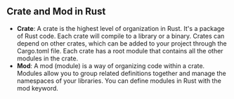 ## Crate and Mod in Rust
* **Crate**: A crate is the highest level of organization in Rust. It's a package of Rust code. Each crate will compile to a library or a binary. Crates can depend on other crates, which can be added to your project through the Cargo.toml file. Each crate has a root module that contains all the other modules in the crate.
* **Mod**: A mod (module) is a way of organizing code within a crate. Modules allow you to group related definitions together and manage the namespaces of your libraries. You can define modules in Rust with the mod keyword.
